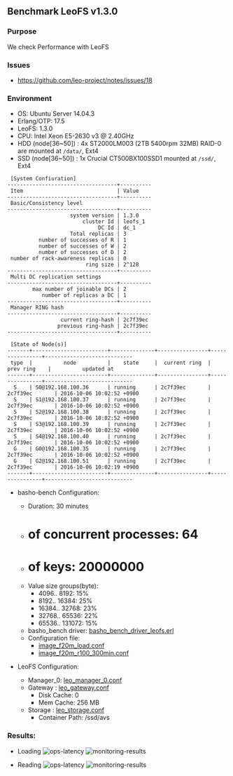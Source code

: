 ## Benchmark LeoFS v1.3.0

### Purpose
We check Performance with LeoFS

### Issues
* https://github.com/leo-project/notes/issues/18

### Environment

* OS: Ubuntu Server 14.04.3
* Erlang/OTP: 17.5
* LeoFS: 1.3.0
* CPU: Intel Xeon E5-2630 v3 @ 2.40GHz
* HDD (node[36~50]) : 4x ST2000LM003 (2TB 5400rpm 32MB) RAID-0 are mounted at `/data/`, Ext4
* SSD (node[36~50]) : 1x Crucial CT500BX100SSD1 mounted at `/ssd/`, Ext4

```
 [System Confiuration]
-----------------------------------+----------
 Item                              | Value
-----------------------------------+----------
 Basic/Consistency level
-----------------------------------+----------
                    system version | 1.3.0
                        cluster Id | leofs_1
                             DC Id | dc_1
                    Total replicas | 3
          number of successes of R | 1
          number of successes of W | 2
          number of successes of D | 2
 number of rack-awareness replicas | 0
                         ring size | 2^128
-----------------------------------+----------
 Multi DC replication settings
-----------------------------------+----------
        max number of joinable DCs | 2
           number of replicas a DC | 1
-----------------------------------+----------
 Manager RING hash
-----------------------------------+----------
                 current ring-hash | 2c7f39ec
                previous ring-hash | 2c7f39ec
-----------------------------------+----------

 [State of Node(s)]
-------+------------------------+--------------+----------------+----------------+----------------------------
 type  |          node          |    state     |  current ring  |   prev ring    |          updated at
-------+------------------------+--------------+----------------+----------------+----------------------------
  S    | S0@192.168.100.36      | running      | 2c7f39ec       | 2c7f39ec       | 2016-10-06 10:02:52 +0900
  S    | S1@192.168.100.37      | running      | 2c7f39ec       | 2c7f39ec       | 2016-10-06 10:02:52 +0900
  S    | S2@192.168.100.38      | running      | 2c7f39ec       | 2c7f39ec       | 2016-10-06 10:02:52 +0900
  S    | S3@192.168.100.39      | running      | 2c7f39ec       | 2c7f39ec       | 2016-10-06 10:02:52 +0900
  S    | S4@192.168.100.40      | running      | 2c7f39ec       | 2c7f39ec       | 2016-10-06 10:02:52 +0900
  G    | G0@192.168.100.35      | running      | 2c7f39ec       | 2c7f39ec       | 2016-10-06 10:02:52 +0900
  G    | G2@192.168.100.51      | running      | 2c7f39ec       | 2c7f39ec       | 2016-10-06 10:02:19 +0900
-------+------------------------+--------------+----------------+----------------+----------------------------

```

* basho-bench Configuration:
    * Duration: 30 minutes
    * # of concurrent processes: 64
    * # of keys: 20000000
    * Value size groups(byte):
        *    4096..   8192: 15%
        *    8192..  16384: 25%
        *   16384..  32768: 23%
        *   32768..  65536: 22%
        *   65536.. 131072: 15%
    * basho_bench driver: [basho_bench_driver_leofs.erl](https://github.com/leo-project/basho_bench/blob/master/src/basho_bench_driver_leofs.erl)
    * Configuration file: 
        * [image_f20m_load.conf](load/image_f20m_load.conf)
        * [image_f20m_r100_300min.conf](read/image_f20m_r100_300min.conf)

* LeoFS Configuration:
    * Manager_0: [leo_manager_0.conf](conf/G0/leo_manager.conf)
    * Gateway  : [leo_gateway.conf](conf/G0/leo_gateway.conf)
        * Disk Cache: 0
        * Mem Cache: 256 MB
    * Storage  : [leo_storage.conf](conf/S0/leo_storage.conf)
        * Container Path: /ssd/avs

### Results:
* Loading
    ![ops-latency](load/summary.png)
    ![monitoring-results](grafana_load.png)

* Reading
    ![ops-latency](read/summary.png)
    ![monitoring-results](grafana_read.png)
